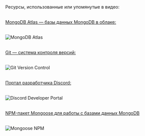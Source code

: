 <br /><br />
Ресурсы, использованные или упомянутые в видео:<br /><br />

[MongoDB Atlas &mdash; базы данных MongoDB в облаке:](https://www.mongodb.com/cloud/atlas/signup)<br /><br />

![MongoDB Atlas](https://i.ibb.co/6Bdcy9g/mongodb.png)<br /><br />

[Git &mdash; система контроля версий:](https://git-scm.com)<br /><br />

![Git Version Control](https://camo.githubusercontent.com/6eaaae8defc78f268eaf0824350a66a1dfcb6aa77210d3dca069d1d1cefebc53/68747470733a2f2f6769742d73636d2e636f6d2f696d616765732f6c6f676f732f646f776e6c6f6164732f4769742d4c6f676f2d32436f6c6f722e706e67)<br /><br />

[Портал разработчика Discord:](https://discord.com/developers)<br /><br />

![Discord Developer Portal](https://i.ibb.co/xDYXbk5/ddp.png)<br /><br />

[NPM-пакет Mongoose для работы с базами данных MongoDB](https://www.npmjs.com/package/mongoose)<br /><br />

![Mongoose NPM](https://miro.medium.com/max/648/1*iDvsmUwzZQxJSKdL0xzwIA.png)
